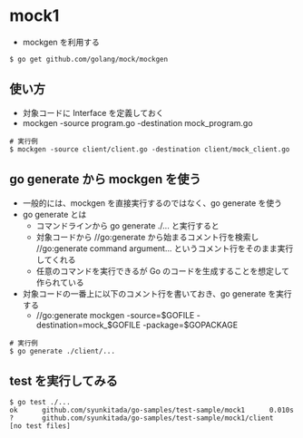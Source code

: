 # mock1

- mockgen を利用する

```
$ go get github.com/golang/mock/mockgen
```

## 使い方

- 対象コードに Interface を定義しておく
- mockgen -source program.go -destination mock_program.go

```
# 実行例
$ mockgen -source client/client.go -destination client/mock_client.go
```

## go generate から mockgen を使う

- 一般的には、mockgen を直接実行するのではなく、go generate を使う
- go generate とは
  - コマンドラインから go generate ./... と実行すると
  - 対象コードから //go:generate から始まるコメント行を検索し //go:generate command argument... というコメント行をそのまま実行してくれる
  - 任意のコマンドを実行できるが Go のコードを生成することを想定して作られている
- 対象コードの一番上に以下のコメント行を書いておき、go generate を実行する
  - //go:generate mockgen -source=$GOFILE -destination=mock_$GOFILE -package=\$GOPACKAGE

```
# 実行例
$ go generate ./client/...
```

## test を実行してみる

```
$ go test ./...
ok      github.com/syunkitada/go-samples/test-sample/mock1      0.010s
?       github.com/syunkitada/go-samples/test-sample/mock1/client       [no test files]
```
